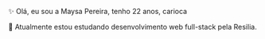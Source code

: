 ✨ Olá, eu sou a Maysa Pereira, tenho 22 anos, carioca

💛 Atualmente estou estudando desenvolvimento web full-stack pela Resilia. 

<!---
maysapereira/maysapereira is a ✨ special ✨ repository because its `README.md` (this file) appears on your GitHub profile.
You can click the Preview link to take a look at your changes.
--->
